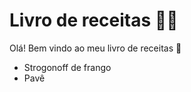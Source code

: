 # Livro de receitas :man_cook:

Olá! Bem vindo ao meu livro de receitas :clap:

- Strogonoff de frango
- Pavê
